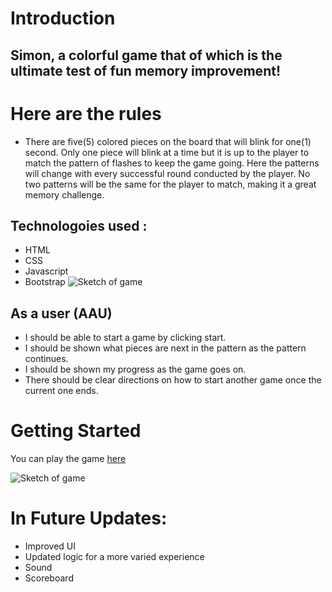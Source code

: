 # Introduction

## Simon, a colorful game that of which is the ultimate test of fun memory improvement!

# Here are the rules

* There are five(5) colored pieces on the board that will blink for one(1) second.  Only one piece will blink at a time but it is up to the player to match the pattern of flashes to keep the game going. Here the patterns will change with every successful round conducted by the player.  No two patterns will be the same for the player to match, making it a great memory challenge.

## Technologoies used :
* HTML
* CSS 
* Javascript
* Bootstrap
![Sketch of game](../simonSketch.jpeg)



## As a user (AAU)
* I should be able to start a game by clicking start.
* I should be shown what pieces are next in the pattern as the pattern continues.
* I should be shown my progress as the game goes on. 
* There should be clear directions on how to start another game once the current one ends.


# Getting Started
You can play the game [here](https://showboat051.github.io/simonGame/)

![Sketch of game](../gameShot.png)


# In Future Updates:
* Improved UI
* Updated logic for a more varied experience
* Sound
* Scoreboard